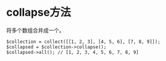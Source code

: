 # collapse方法

将多个数组合并成一个。

```
$collection = collect([[1, 2, 3], [4, 5, 6], [7, 8, 9]]);
$collapsed = $collection->collapse();
$collapsed->all(); // [1, 2, 3, 4, 5, 6, 7, 8, 9]
```